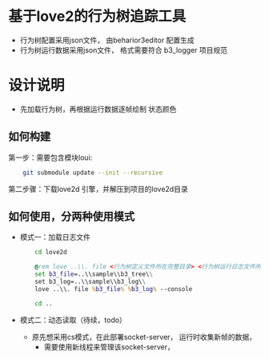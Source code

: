 # 基于love2的行为树追踪工具
* 行为树配置采用json文件， 由beharior3editor 配置生成
* 行为树运行数据采用json文件， 格式需要符合 b3_logger 项目规范

# 设计说明
* 先加载行为树，再根据运行数据逐帧绘制 状态颜色

## 如何构建
第一步：需要包含模块loui:
```sh 
    git submodule update --init --recursive
```

第二步骤：下载love2d 引擎，并解压到项目的love2d目录

## 如何使用，分两种使用模式
* 模式一：加载日志文件
    ```bat
        cd love2d

        @rem love ..\\. file <行为树定义文件所在完整目录> <行为树运行日志文件所在完整目录> [--console选项表示开启终端]
        set b3_file=..\\sample\\b3_tree\\
        set b3_log=..\\sample\\b3_log\\
        love ..\\. file %b3_file% %b3_log% --console

        cd ..
    ```

* 模式二：动态读取（待续，todo）
    * 原先想采用cs模式，在此部署socket-server， 运行时收集新帧的数据，
        + 需要使用新线程来管理该socket-server，